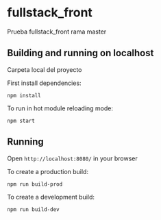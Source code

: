# fullstack_front
Prueba fullstack_front rama master

## Building and running on localhost

Carpeta local del proyecto

First install dependencies:

```
npm install
```

To run in hot module reloading mode:

```
npm start
```

## Running

Open `http://localhost:8080/` in your browser


To create a production build:

```
npm run build-prod
```

To create a development build:

```
npm run build-dev
```

